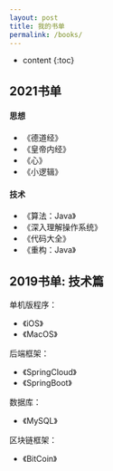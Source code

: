 ```yaml
---
layout: post
title: 我的书单
permalink: /books/
---
```


* content
{:toc}


2021书单
------

#### 思想
+ 《德道经》
+ 《皇帝内经》
+ 《心》
+ 《小逻辑》


#### 技术
+ 《算法：Java》
+ 《深入理解操作系统》
+ 《代码大全》
+ 《重构：Java》



2019书单: 技术篇
-------

单机版程序：
+ 《iOS》
+ 《MacOS》

后端框架：
+ 《SpringCloud》
+ 《SpringBoot》

数据库：
+ 《MySQL》

区块链框架：
+ 《BitCoin》
